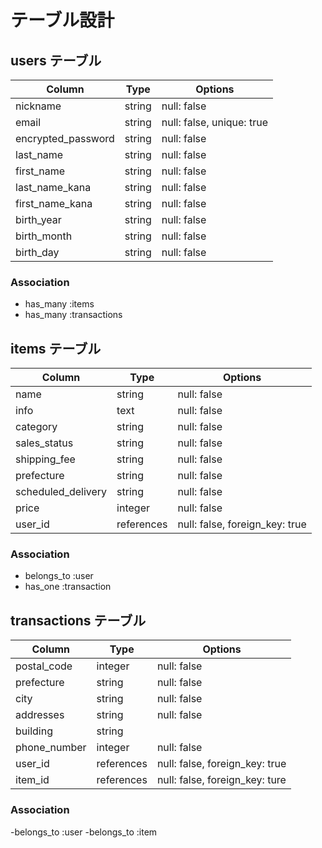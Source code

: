 # テーブル設計

## users テーブル

| Column             | Type   | Options                   |
| ------------------ | ------ | ------------------------- |
| nickname           | string | null: false               |
| email              | string | null: false, unique: true |
| encrypted_password | string | null: false               |
| last_name          | string | null: false               |
| first_name         | string | null: false               |
| last_name_kana     | string | null: false               |
| first_name_kana    | string | null: false               |
| birth_year         | string | null: false               |
| birth_month        | string | null: false               |
| birth_day          | string | null: false               |

### Association

- has_many :items
- has_many :transactions 

## items テーブル

| Column             | Type       | Options                        |
| ------------------ | ---------- | ------------------------------ |
| name               | string     | null: false                    |
| info               | text       | null: false                    |
| category           | string     | null: false                    |
| sales_status       | string     | null: false                    |
| shipping_fee       | string     | null: false                    |
| prefecture         | string     | null: false                    |
| scheduled_delivery | string     | null: false                    |
| price              | integer    | null: false                    |
| user_id            | references | null: false, foreign_key: true |

### Association

- belongs_to :user
- has_one :transaction

## transactions テーブル

| Column         | Type       | Options                        |
| -------------- | ---------- | ------------------------------ |
| postal_code    | integer    | null: false                    |
| prefecture     | string     | null: false                    |
| city           | string     | null: false                    |
| addresses      | string     | null: false                    |
| building       | string     |                                |
| phone_number   | integer    | null: false                    |
| user_id        | references | null: false, foreign_key: true |
| item_id        | references | null: false, foreign_key: ture |

### Association

-belongs_to :user
-belongs_to :item